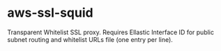 # aws-ssl-squid

Transparent Whitelist SSL proxy.
Requires Ellastic Interface ID for public subnet routing and whitelist URLs file (one entry per line).

